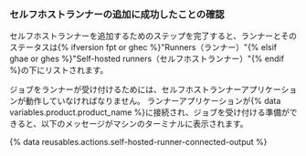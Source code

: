 
### セルフホストランナーの追加に成功したことの確認

セルフホストランナーを追加するためのステップを完了すると、ランナーとそのステータスは{% ifversion fpt or ghec %}"Runners（ランナー）"{% elsif ghae or ghes %}"Self-hosted runners（セルフホストランナー）"{% endif %}の下にリストされます。

ジョブをランナーが受け付けるためには、セルフホストランナーアプリケーションが動作していなければなりません。 ランナーアプリケーションが{% data variables.product.product_name %}に接続され、ジョブを受け付ける準備ができると、以下のメッセージがマシンのターミナルに表示されます。

{% data reusables.actions.self-hosted-runner-connected-output %}
